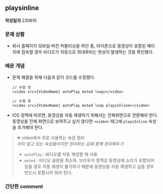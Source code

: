## playsinline 
**작성일자**
230615

### 문제 상황
- 회사 홈페이지 모바일 버전 퍼블리싱을 하던 중, 아이폰으로 동영상이 포함된 페이지에 접속할 경우 비디오가 자동으로 최대화되는 현상이 발생하는 것을 확인했다.

### 배운 개념
- 문제 해결을 위해 다음과 같이 코드를 수정했다.
    ```
    // 수정 전
    <video src={VideoName} autoPlay muted loop></video>

    // 수정 후
    <video src={VideoName} autoPlay muted loop playsInline></video>
    ```
- IOS 정책에 따르면, 동영상을 자동 재생하기 위해서는 전체화면으로 전환해야 한다. 동영상을 전체 화면으로 보여주고 싶지 않다면 `<video>` 태그에 `playsInline` 속성을 추가해야 한다.

> ➕ video에서 주로 사용하는 속성 정리<br>
> _이미 알고 있는 속성들이지만 정리하는 김에 함께 정리해두기_ <br>
> - `autoPlay` : 비디오를 자동 재생할 때 사용
> - `muted` : 비디오 음량을 최소화. 브라우저 정책상 동영상에 소리가 포함되어 있을 경우 자동 재생이 불가하기 때문에 동영상을 자동 재생하고 싶을 경우 반드시 포함시켜 줘야 한다.

### 간단한 comment